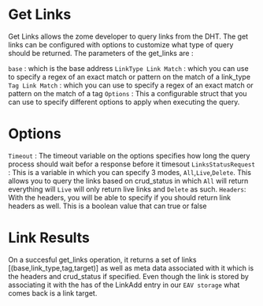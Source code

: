 # Get Links
Get Links allows the zome developer to query links from the DHT. The get links can be configured with options to customize what type of query should be returned. The parameters of the get_links are : 

`base` : which is the base address
`LinkType Link Match` : which you can use to specify a regex of an exact match or pattern on the match of a link_type
`Tag Link Match` : which you can use to specify a regex of an exact match or pattern on the match of a tag
`Options` : This a configurable struct that you can use to specify different options to apply when executing the query.

# Options
`Timeout` : The timeout variable on the options specifies how long the query process should wait befor a response before it timesout
`LinksStatusRequest` : This is a variable in which you can specify 3 modes, `All`,`Live`,`Delete`. This allows you to query the links based on crud_status in which `All` will return everything will `Live` will only return live links and `Delete` as such.
`Headers`: With the headers, you will be able to specify if you should return link headers as well. This is a boolean value that can true or false


# Link Results

On a succesful get_links operation, it returns a set of links [(base,link_type,tag,target)] as well as meta data associated with it which is the headers and crud_status if specified. Even though the link is stored by associating it with the has of the LinkAdd entry in our `EAV storage` what comes back is a link target.  
 
